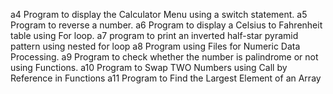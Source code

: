 a4 Program to display the Calculator Menu using a switch statement.
a5 Program to reverse a number.
a6 Program to display a Celsius to Fahrenheit table using For loop.
a7 program to print an inverted half-star pyramid pattern using nested for loop
a8 Program using Files for Numeric Data Processing.
a9 Program to check whether the number is palindrome or not using Functions.
a10 Program to Swap TWO Numbers using Call by Reference in Functions
a11 Program to Find the Largest Element of an Array
